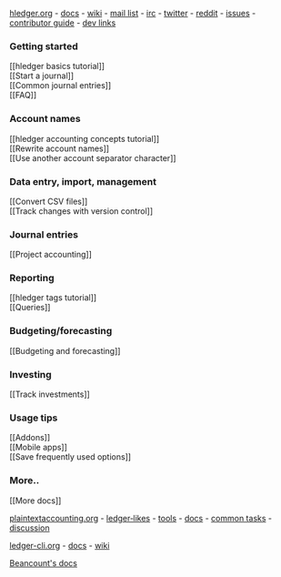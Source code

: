 [hledger.org](http://hledger.org) - 
[docs](http://hledger.org/docs) - 
[wiki](Home) - 
[mail&nbsp;list](http://list.hledger.org) - 
[irc](http://irc.hledger.org) - 
[twitter](https://twitter.com/search?q=%23hledger&src=typd&f=realtime) -
[reddit](https://www.reddit.com/r/plaintextaccounting) -
[issues](http://issues.hledger.org) - 
[contributor guide](http://hledger.org/contributing) - 
[dev links](http://hledger.org/contributing#links) 

### Getting started

[[hledger basics tutorial]]  
[[Start a journal]]  
[[Common journal entries]]  
[[FAQ]]

### Account names

[[hledger accounting concepts tutorial]]  
[[Rewrite account names]]  
[[Use another account separator character]]  

### Data entry, import, management

[[Convert CSV files]]  
[[Track changes with version control]]  

### Journal entries

[[Project accounting]]  

### Reporting

[[hledger tags tutorial]]  
[[Queries]]  

### Budgeting/forecasting

[[Budgeting and forecasting]]  

### Investing

[[Track investments]]  

### Usage tips

[[Addons]]  
[[Mobile apps]]  
[[Save frequently used options]]  

### More..

[[More docs]]  

[plaintextaccounting.org](http://plaintextaccounting.org) -
[ledger‑likes](http://plaintextaccounting.org/#ledger-likes) -
[tools](http://plaintextaccounting.org/#related-tools) -
[docs](http://plaintextaccounting.org/#docs) -
[common&nbsp;tasks](http://plaintextaccounting.org/#common-tasks) -
[discussion](http://plaintextaccounting.org/#discussion)  

[ledger-cli.org](http://ledger-cli.org) - [docs](https://www.ledger-cli.org/docs.html) - [wiki](https://github.com/ledger/ledger/wiki)  

[Beancount's docs](http://furius.ca/beancount/doc/index)
